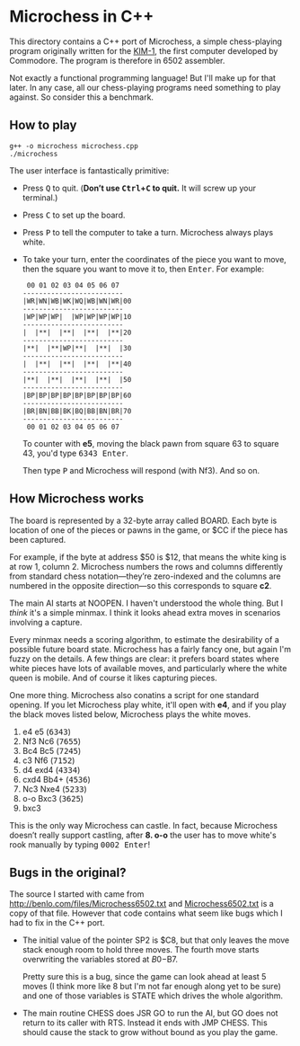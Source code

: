 # Microchess in C++

This directory contains a C++ port of Microchess,
a simple chess-playing program originally written for the
[KIM-1](http://www.6502.org/trainers/buildkim/kim.htm),
the first computer developed by Commodore.
The program is therefore in 6502 assembler.

Not exactly a functional programming language!
But I'll make up for that later.
In any case, all our chess-playing programs need something to play against.
So consider this a benchmark.


## How to play

    g++ -o microchess microchess.cpp
    ./microchess

The user interface is fantastically primitive:

*   Press <kbd>Q</kbd> to quit.
    (**Don&rsquo;t use <kbd>Ctrl</kbd>+<kbd>C</kbd> to quit.**
    It will screw up your terminal.)

*   Press <kbd>C</kbd> to set up the board.

*   Press <kbd>P</kbd> to tell the computer to take a turn.
    Microchess always plays white.

*   To take your turn,
    enter the coordinates of the piece you want to move,
    then the square you want to move it to,
    then <kbd>Enter</kbd>.
    For example:

         00 01 02 03 04 05 06 07
        -------------------------
        |WR|WN|WB|WK|WQ|WB|WN|WR|00
        -------------------------
        |WP|WP|WP|  |WP|WP|WP|WP|10
        -------------------------
        |  |**|  |**|  |**|  |**|20
        -------------------------
        |**|  |**|WP|**|  |**|  |30
        -------------------------
        |  |**|  |**|  |**|  |**|40
        -------------------------
        |**|  |**|  |**|  |**|  |50
        -------------------------
        |BP|BP|BP|BP|BP|BP|BP|BP|60
        -------------------------
        |BR|BN|BB|BK|BQ|BB|BN|BR|70
        -------------------------
         00 01 02 03 04 05 06 07

    To counter with **e5**, moving the black pawn from square 63 to square
    43, you'd type <kbd>6343 Enter</kbd>.

    Then type <kbd>P</kbd> and Microchess will respond (with Nf3).
    And so on.


## How Microchess works

The board is represented by a 32-byte array called BOARD. Each byte is
location of one of the pieces or pawns in the game, or $CC if the piece
has been captured.

For example, if the byte at address $50 is $12, that means the white
king is at row 1, column 2. Microchess numbers the rows and columns
differently from standard chess notation&mdash;they&rsquo;re
zero-indexed and the columns are numbered in the opposite
direction&mdash;so this corresponds to square **c2**.

The main AI starts at NOOPEN. I haven't understood the whole thing.
But I *think* it's a simple minmax. I think it looks ahead extra moves
in scenarios involving a capture.

Every minmax needs a scoring algorithm, to estimate the desirability of
a possible future board state. Microchess has a fairly fancy one, but
again I'm fuzzy on the details. A few things are clear: it prefers board
states where white pieces have lots of available moves, and particularly
where the white queen is mobile. And of course it likes capturing
pieces.

One more thing. Microchess also conatins a script for one standard
opening.  If you let Microchess play white, it'll open with **e4**, and
if you play the black moves listed below, Microchess plays the white
moves.

1.  e4      e5      (<kbd>6343</kbd>)
2.  Nf3     Nc6     (<kbd>7655</kbd>)
3.  Bc4     Bc5     (<kbd>7245</kbd>)
4.  c3      Nf6     (<kbd>7152</kbd>)
5.  d4      exd4    (<kbd>4334</kbd>)
6.  cxd4    Bb4+    (<kbd>4536</kbd>)
7.  Nc3     Nxe4    (<kbd>5233</kbd>)
8.  o-o     Bxc3    (<kbd>3625</kbd>)
9.  bxc3

This is the only way Microchess can castle.
In fact, because Microchess doesn&rsquo;t really support castling,
after **8. o-o** the user has to move white's rook manually
by typing <kbd>0002 Enter</kbd>!


## Bugs in the original?

The source I started with came from
<http://benlo.com/files/Microchess6502.txt>
and [Microchess6502.txt](Microchess6502.txt) is a copy of that file.
However that code contains what seem like bugs
which I had to fix in the C++ port.

*   The initial value of the pointer SP2 is $C8, but that only leaves
    the move stack enough room to hold three moves. The fourth move
    starts overwriting the variables stored at $B0-$B7.

    Pretty sure this is a bug, since the game can look ahead at least 5
    moves (I think more like 8 but I'm not far enough along yet to be
    sure) and one of those variables is STATE which drives the whole
    algorithm.

*   The main routine CHESS does JSR GO to run the AI, but GO does not
    return to its caller with RTS. Instead it ends with JMP CHESS.  This
    should cause the stack to grow without bound as you play the game.


